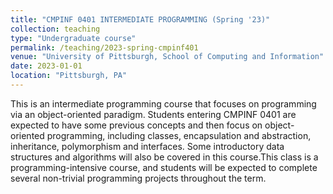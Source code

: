 ```yaml
---
title: "CMPINF 0401 INTERMEDIATE PROGRAMMING (Spring '23)"
collection: teaching
type: "Undergraduate course"
permalink: /teaching/2023-spring-cmpinf401
venue: "University of Pittsburgh, School of Computing and Information"
date: 2023-01-01
location: "Pittsburgh, PA"
---
```



This is an intermediate programming course that focuses on programming via an object-oriented paradigm. Students entering CMPINF 0401 are expected to have some previous concepts and then focus on object-oriented programming, including classes, encapsulation and abstraction, inheritance, polymorphism and interfaces. Some introductory data structures and algorithms will also be covered in this course.This class is a programming-intensive course, and students will be expected to complete several non-trivial programming projects throughout the term.
